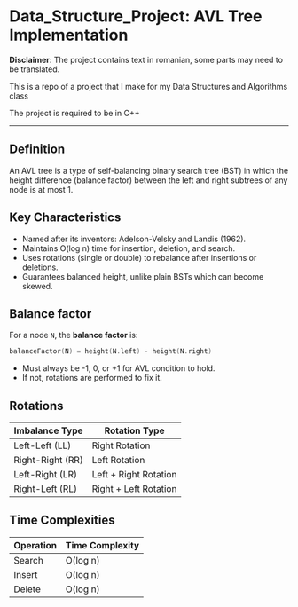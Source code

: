 # Data_Structure_Project: AVL Tree Implementation

**Disclaimer**: The project contains text in romanian, some parts may need to be translated.

This is a repo of a project that I make for my Data Structures and Algorithms class

The project is required to be in C++

---

## Definition

An AVL tree is a type of self-balancing binary search tree (BST) in which the height difference (balance factor) between the left and right subtrees of any node is at most 1.

## Key Characteristics

- Named after its inventors: Adelson-Velsky and Landis (1962).
- Maintains O(log n) time for insertion, deletion, and search.
- Uses rotations (single or double) to rebalance after insertions or deletions.
- Guarantees balanced height, unlike plain BSTs which can become skewed.

## Balance factor

For a node `N`, the **balance factor** is:

```cpp
balanceFactor(N) = height(N.left) - height(N.right)
```

- Must always be -1, 0, or +1 for AVL condition to hold.
- If not, rotations are performed to fix it.

## Rotations

| Imbalance Type   | Rotation Type         |
| ---------------- | --------------------- |
| Left-Left (LL)   | Right Rotation        |
| Right-Right (RR) | Left Rotation         |
| Left-Right (LR)  | Left + Right Rotation |
| Right-Left (RL)  | Right + Left Rotation |

## Time Complexities

| Operation | Time Complexity |
| --------- | --------------- |
| Search    | O(log n)        |
| Insert    | O(log n)        |
| Delete    | O(log n)        |



